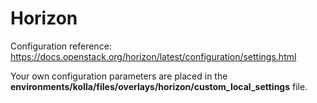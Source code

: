 # Horizon

Configuration reference: <https://docs.openstack.org/horizon/latest/configuration/settings.html>

Your own configuration parameters are placed in the **environments/kolla/files/overlays/horizon/custom_local_settings** file.
